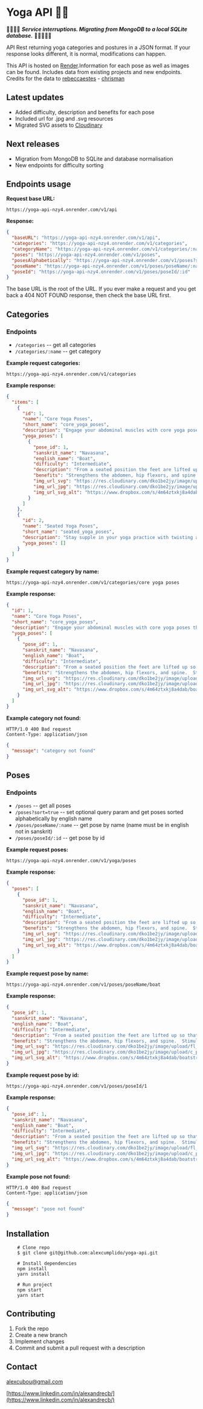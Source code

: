 # Yoga API 🧘‍♀️

🚧🚨🧘‍♀️ **_Service interruptions. Migrating from MongoDB to a local SQLite database._** 🧘‍♀️🚨🚧🧘

API Rest returning yoga categories and postures in a JSON format. If your response looks different, it is normal, modifications can happen.

This API is hosted on [Render](https://render.com/).Information for each pose as well as images can be found. Includes data from existing projects and new endpoints. Credits for the data to [rebeccaestes](https://github.com/rebeccaestes/yoga_api) - [chrisman](https://github.com/Stuwert/yoga-builder)

## Latest updates

- Added difficulty, description and benefits for each pose
- Included url for .jpg and .svg resources
- Migrated SVG assets to [Cloudinary](https://cloudinary.com/)

## Next releases

- Migration from MongoDB to SQLite and database normalisation
- New endpoints for difficulty sorting

## Endpoints usage

**Request base URL:**

```
https://yoga-api-nzy4.onrender.com/v1/api
```

**Response:**

```json
{
  "baseURL": "https://yoga-api-nzy4.onrender.com/v1/api",
  "categories": "https://yoga-api-nzy4.onrender.com/v1/categories",
  "categoryName": "https://yoga-api-nzy4.onrender.com/v1/categories/:name",
  "poses": "https://yoga-api-nzy4.onrender.com/v1/poses",
  "posesAlphabetically": "https://yoga-api-nzy4.onrender.com/v1/poses?sort=true",
  "poseName": "https://yoga-api-nzy4.onrender.com/v1/poses/poseName/:name",
  "poseId": "https://yoga-api-nzy4.onrender.com/v1/poses/poseId/:id"
}
```

The base URL is the root of the URL. If you ever make a request and you get back a 404 NOT FOUND response, then check the base URL first.

## Categories

### **Endpoints**

- `/categories` -- get all categories
- `/categories/:name` -- get category

**Example request categories:**

```
https://yoga-api-nzy4.onrender.com/v1/categories
```

**Example response:**

```json
{
  "items": [
    {
      "id": 1,
      "name": "Core Yoga Poses",
      "short_name": "core_yoga_poses",
      "description": "Engage your abdominal muscles with core yoga poses that build a strong and stable center like Boat Pose",
      "yoga_poses": [
        {
          "pose_id": 1,
          "sanskrit_name": "Navasana",
          "english_name": "Boat",
          "difficulty": "Intermediate",
          "description": "From a seated position the feet are lifted up so that the thighs are angled about 45-50 degrees relative to the earth.",
          "benefits": "Strengthens the abdomen, hip flexors, and spine.  Stimulates the kidneys, thyroid and prostate glands, and intestines.",
          "img_url_svg": "https://res.cloudinary.com/dko1be2jy/image/upload/fl_sanitize/v1676483071/yoga-api/1_txmirf.svg",
          "img_url_jpg": "https://res.cloudinary.com/dko1be2jy/image/upload/c_pad,b_auto:predominant,fl_preserve_transparency/v1676483071/yoga-api/1_txmirf.jpg",
          "img_url_svg_alt": "https://www.dropbox.com/s/4m64ztxkj8a4dab/boatstraightlegs.svg?raw=1"
        }
      ]
    },
    {
      "id": 2,
      "name": "Seated Yoga Poses",
      "short_name": "seated_yoga_poses",
      "description": "Stay supple in your yoga practice with twisting asanas",
      "yoga_poses": []
    }
  ]
}
```

**Example request category by name:**

```
https://yoga-api-nzy4.onrender.com/v1/categories/core yoga poses
```

**Example response:**

```json
{
  "id": 1,
  "name": "Core Yoga Poses",
  "short_name": "core_yoga_poses",
  "description": "Engage your abdominal muscles with core yoga poses that build a strong and stable center like Boat Pose, Dolphin Pose and Side Plank Pose.",
  "yoga_poses": [
    {
      "pose_id": 1,
      "sanskrit_name": "Navasana",
      "english_name": "Boat",
      "difficulty": "Intermediate",
      "description": "From a seated position the feet are lifted up so that the thighs are angled about 45-50 degrees relative to the earth.",
      "benefits": "Strengthens the abdomen, hip flexors, and spine.  Stimulates the kidneys, thyroid and prostate glands, and intestines.",
      "img_url_svg": "https://res.cloudinary.com/dko1be2jy/image/upload/fl_sanitize/v1676483071/yoga-api/1_txmirf.svg",
      "img_url_jpg": "https://res.cloudinary.com/dko1be2jy/image/upload/c_pad,b_auto:predominant,fl_preserve_transparency/v1676483071/yoga-api/1_txmirf.jpg",
      "img_url_svg_alt": "https://www.dropbox.com/s/4m64ztxkj8a4dab/boatstraightlegs.svg?raw=1"
    }
  ]
}
```

**Example category not found:**

```
HTTP/1.0 400 Bad request
Content-Type: application/json
```

```json
{
  "message": "category not found"
}
```

## Poses

### **Endpoints**

- `/poses` -- get all poses
- `/poses?sort=true` -- set optional query param and get poses sorted alphabetically by english name
- `/poses/poseName/:name` -- get pose by name (name must be in english not in sanskrit)
- `/poses/poseId/:id` -- get pose by id

**Example request poses:**

```
https://yoga-api-nzy4.onrender.com/v1/yoga/poses
```

**Example response:**

```json
{
  "poses": [
    {
      "pose_id": 1,
      "sanskrit_name": "Navasana",
      "english_name": "Boat",
      "difficulty": "Intermediate",
      "description": "From a seated position the feet are lifted up so that the thighs are angled about 45-50 degrees relative to the earth.",
      "benefits": "Strengthens the abdomen, hip flexors, and spine.  Stimulates the kidneys, thyroid and prostate glands, and intestines.",
      "img_url_svg": "https://res.cloudinary.com/dko1be2jy/image/upload/fl_sanitize/v1676483071/yoga-api/1_txmirf.svg",
      "img_url_jpg": "https://res.cloudinary.com/dko1be2jy/image/upload/c_pad,b_auto:predominant,fl_preserve_transparency/v1676483071/yoga-api/1_txmirf.jpg",
      "img_url_svg_alt": "https://www.dropbox.com/s/4m64ztxkj8a4dab/boatstraightlegs.svg?raw=1"
    }
  ]
}
```

**Example request pose by name:**

```
https://yoga-api-nzy4.onrender.com/v1/poses/poseName/boat
```

**Example response:**

```json
{
  "pose_id": 1,
  "sanskrit_name": "Navasana",
  "english_name": "Boat",
  "difficulty": "Intermediate",
  "description": "From a seated position the feet are lifted up so that the thighs are angled about 45-50 degrees relative to the earth.",
  "benefits": "Strengthens the abdomen, hip flexors, and spine.  Stimulates the kidneys, thyroid and prostate glands, and intestines.",
  "img_url_svg": "https://res.cloudinary.com/dko1be2jy/image/upload/fl_sanitize/v1676483071/yoga-api/1_txmirf.svg",
  "img_url_jpg": "https://res.cloudinary.com/dko1be2jy/image/upload/c_pad,b_auto:predominant,fl_preserve_transparency/v1676483071/yoga-api/1_txmirf.jpg",
  "img_url_svg_alt": "https://www.dropbox.com/s/4m64ztxkj8a4dab/boatstraightlegs.svg?raw=1"
}
```

**Example request pose by id:**

```
https://yoga-api-nzy4.onrender.com/v1/poses/poseId/1
```

**Example response:**

```json
{
  "pose_id": 1,
  "sanskrit_name": "Navasana",
  "english_name": "Boat",
  "difficulty": "Intermediate",
  "description": "From a seated position the feet are lifted up so that the thighs are angled about 45-50 degrees relative to the earth.",
  "benefits": "Strengthens the abdomen, hip flexors, and spine.  Stimulates the kidneys, thyroid and prostate glands, and intestines.",
  "img_url_svg": "https://res.cloudinary.com/dko1be2jy/image/upload/fl_sanitize/v1676483071/yoga-api/1_txmirf.svg",
  "img_url_jpg": "https://res.cloudinary.com/dko1be2jy/image/upload/c_pad,b_auto:predominant,fl_preserve_transparency/v1676483071/yoga-api/1_txmirf.jpg",
  "img_url_svg_alt": "https://www.dropbox.com/s/4m64ztxkj8a4dab/boatstraightlegs.svg?raw=1"
}
```

**Example pose not found:**

```
HTTP/1.0 400 Bad request
Content-Type: application/json
```

```json
{
  "message": "pose not found"
}
```

## Installation

```shell
    # Clone repo
    $ git clone git@github.com:alexcumplido/yoga-api.git
```

```shell
    # Install dependencies
    npm install
    yarn install
```

```shell
    # Run project
    npm start
    yarn start
```

## Contributing

1. Fork the repo
2. Create a new branch
3. Implement changes
4. Commit and submit a pull request with a description

## Contact

alexcubou@gmail.com

[https://www.linkedin.com/in/alexandrecb/](https://www.linkedin.com/in/alexandrecb/)
